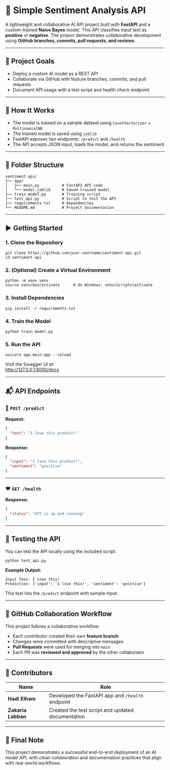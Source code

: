 # 🚀 Simple Sentiment Analysis API

A lightweight and collaborative AI API project built with **FastAPI** and a custom-trained **Naive Bayes** model. This API classifies input text as **positive** or **negative**. The project demonstrates collaborative development using **GitHub branches, commits, pull requests, and reviews**.

---

## 🎯 Project Goals

- Deploy a custom AI model as a REST API
- Collaborate via GitHub with feature branches, commits, and pull requests
- Document API usage with a test script and health check endpoint

---

## 🧠 How It Works

- The model is trained on a sample dataset using `CountVectorizer` + `MultinomialNB`
- The trained model is saved using `joblib`
- FastAPI exposes two endpoints: `/predict` and `/health`
- The API accepts JSON input, loads the model, and returns the sentiment

---

## 📁 Folder Structure

```
sentiment-api/
├── app/
│   ├── main.py          # FastAPI API code
│   └── model.joblib     # Saved trained model
├── train_model.py       # Training script
├── test_api.py          # Script to test the API
├── requirements.txt     # Dependencies
└── README.md            # Project documentation
```

---

## ▶️ Getting Started

### 1. Clone the Repository

```
git clone https://github.com/your-username/sentiment-api.git
cd sentiment-api
```

### 2. (Optional) Create a Virtual Environment

```
python -m venv venv
source venv/bin/activate      # On Windows: venv\Scripts\activate
```

### 3. Install Dependencies

```
pip install -r requirements.txt
```

### 4. Train the Model

```
python train_model.py
```

### 5. Run the API

```
uvicorn app.main:app --reload
```

Visit the Swagger UI at:  
http://127.0.0.1:8000/docs

---

## 📬 API Endpoints

### 📍 `POST /predict`

**Request:**

```json
{
  "text": "I love this product!"
}
```

**Response:**

```json
{
  "input": "I love this product!",
  "sentiment": "positive"
}
```

---

### ❤️ `GET /health`

**Response:**

```json
{
  "status": "API is up and running"
}
```

---

## 🧪 Testing the API

You can test the API locally using the included script:

```
python test_api.py
```

**Example Output:**

```
Input Text: I love this!
Prediction: {'input': 'I love this!', 'sentiment': 'positive'}
```

This test hits the `/predict` endpoint with sample input.

---

## 🤝 GitHub Collaboration Workflow

This project follows a collaborative workflow:

- Each contributor created their own **feature branch**
- Changes were committed with descriptive messages
- **Pull Requests** were used for merging into `main`
- Each PR was **reviewed and approved** by the other collaborator

---

## 📌 Contributors

| Name              | Role |
|-------------------|------|
| **Hadi Elham** | Developed the FastAPI app and `/health` endpoint |
| **Zakaria Labban** | Created the test script and updated documentation |

---

## 🏁 Final Note

This project demonstrates a successful end-to-end deployment of an AI model API, with clean collaboration and documentation practices that align with real-world workflows.
